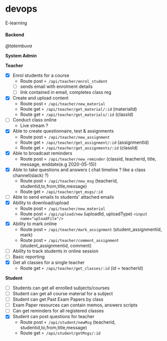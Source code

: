 # devops

E-learning

#### Backend

_@tatembuva_

**System Admin**

**Teacher**

- [x] Enrol students for a course
  - Route post `+ /api/teacher/enrol_student`
  - [ ] sends email with enrolment details
  - [ ] link contained in email, completes class reg
- [x] Create and upload content
  - Route post `+ /api/teacher/new_material`
  - Route get `+ /api/teacher/get_material/:id` (materialId)
  - Route get `+ /api/teacher/get_materials/:id` (classId)
- [ ] Conduct class online
  - Live stream ?
- [x] Able to create questionnaire, test & assignments
  - Route post `+ /api/teacher/new_assignment`
  - Route get `+ /api/teacher/get_assignment/:id` (assignmentId)
  - Route get `+ /api/teacher/get_assignments/:id` (classId)
- [x] Able to broadcast reminders
  - Route post `+ /api/teacher/new_reminder` (classid, teacherid, title, message, enddate(e.g 2020-05-15))
- [x] Able to take questions and answers ( chat timeline ? like a class channel(slack) ?)
  - Route post `+ /api/teacher/new_msg` (teacherid, studentid,to,from,title,message)
  - Route get `+ /api/teacher/get_msgs/:id`
- [ ] Able to send emails to students' attached emails
- [x] Ability to download/upload
  - Route post `+ /api/teacher/new_material`
  - Route post `+ /api/upload/new` (uploadId, uploadType) `<input name="uploadFile"/>`
- [x] Ability to mark online
  - Route post `+ /api/teacher/mark_assignment` (student_assignmentid, mark)
  - Route post `+ /api/teacher/comment_assignment` (student_assignmentid, comment)
- [ ] Ability to track students in online session
- [ ] Basic reporting
- [x] Get all classes for a single teacher
  - Route get `+ /api/teacher/get_classes/:id` (id = teacherId)

**Student**

- [ ] Students can get all enrolled subjects/courses
- [ ] Student can get all course material for a subject
- [ ] Student can get Past Exam Papers by class
- [ ] Exam Paper resources can contain memos, answers scripts
- [ ] Can get reminders for all registered classes
- [x] Student can post questions for teacher
  - Route post `+ /api/student/newMsg` (teacherid, studentid,to,from,title,message)
  - Route get `+ /api/student/getMsgs/:id`
